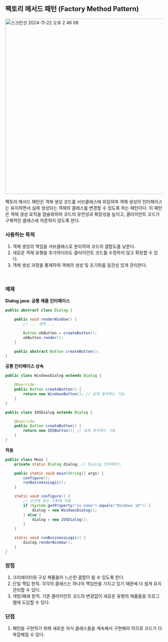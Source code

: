 ## 팩토리 메서드 패턴 (Factory Method Pattern)
<img width="561" alt="스크린샷 2024-11-22 오후 2 46 08" src="https://github.com/user-attachments/assets/17b5913a-6e5a-4b5b-9a9c-7b334730c84b">  

팩토리 메서드 패턴은 객체 생성 코드를 서브클래스에 위임하여 객체 생성의 인터페이스는 유지하면서 실제 생성되는 객체의 클래스를 변경할 수 있도록 하는 패턴이다. 이 패턴은 객체 생성 로직을 캡슐화하여 코드의 유연성과 확장성을 높이고, 클라이언트 코드가 구체적인 클래스에 의존하지 않도록 한다.  

### 사용하는 목적
1. 객체 생성의 책임을 서브클래스로 분리하여 코드의 결합도를 낮춘다.
2. 새로운 객체 유형을 추가하더라도 클라이언트 코드를 수정하지 않고 확장할 수 있다.
3. 객체 생성 과정을 통제하여 객체의 생성 및 초기화를 일관성 있게 관리한다.
<br>

### 예제
**Dialog.java: 공통 제품 인터페이스**
```java
public abstract class Dialog {

    public void renderWindow() {
        // ... 생략 ...

        Button okButton = createButton();
        okButton.render();
    }

    public abstract Button createButton();
}
```

**공통 인터페이스 상속**
```java
public class WindowsDialog extends Dialog {

    @Override
    public Button createButton() {
        return new WindowsButton(); // 실제 동작하는 기능
    }
}

public class IOSDialog extends Dialog {

    @Override
    public Button createButton() {
        return new IOSButton(); // 실제 동작하는 기능
    }
}
```

**적용**
```java
public class Main {
    private static Dialog dialog; // Dialog 인터페이스

    public static void main(String[] args) {
        configure();
        runBusinessLogic();
    }

    static void configure() {
        // 조건에 맞는 구현체 적용
        if (System.getProperty("os.name").equals("Windows 10")) {
            dialog = new WindowsDialog();
        } else {
            dialog = new IOSDialog();
        }
    }

    static void runBusinessLogic() {
        dialog.renderWindow();
    }
}
```

### 장점
1. 크리에이터와 구상 제품들이 느슨한 결합이 될 수 있도록 한다.
2. 단일 책임 원칙. 각각의 클래스는 하나의 책임만을 가지고 있기 때문에 더 쉽게 유지관리할 수 있다.
3. 개방/폐쇄 원칙. 기존 클라이언트 코드의 변경없이 새로운 유형의 제품들을 프로그램에 도입할 수 있다.

### 단점
1. 패턴을 구현하기 위해 새로운 자식 클래스들을 계속해서 구현해야 하므로 코드가 더 복잡해질 수 있다.
